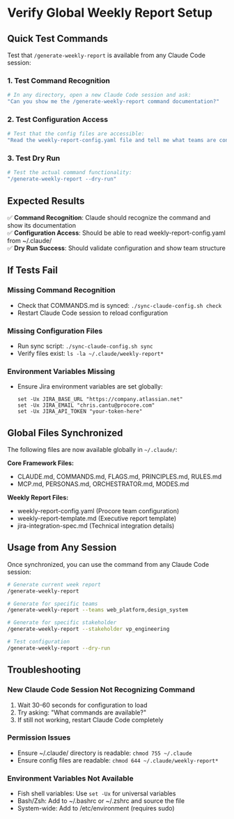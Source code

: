 # Verify Global Weekly Report Setup

## Quick Test Commands

Test that `/generate-weekly-report` is available from any Claude Code session:

### 1. Test Command Recognition
```bash
# In any directory, open a new Claude Code session and ask:
"Can you show me the /generate-weekly-report command documentation?"
```

### 2. Test Configuration Access  
```bash
# Test that the config files are accessible:
"Read the weekly-report-config.yaml file and tell me what teams are configured"
```

### 3. Test Dry Run
```bash
# Test the actual command functionality:
"/generate-weekly-report --dry-run"
```

## Expected Results

✅ **Command Recognition**: Claude should recognize the command and show its documentation  
✅ **Configuration Access**: Should be able to read weekly-report-config.yaml from ~/.claude/  
✅ **Dry Run Success**: Should validate configuration and show team structure  

## If Tests Fail

### Missing Command Recognition
- Check that COMMANDS.md is synced: `./sync-claude-config.sh check`
- Restart Claude Code session to reload configuration

### Missing Configuration Files
- Run sync script: `./sync-claude-config.sh sync`
- Verify files exist: `ls -la ~/.claude/weekly-report*`

### Environment Variables Missing
- Ensure Jira environment variables are set globally:
  ```fish
  set -Ux JIRA_BASE_URL "https://company.atlassian.net"
  set -Ux JIRA_EMAIL "chris.cantu@procore.com"  
  set -Ux JIRA_API_TOKEN "your-token-here"
  ```

## Global Files Synchronized

The following files are now available globally in `~/.claude/`:

**Core Framework Files:**
- CLAUDE.md, COMMANDS.md, FLAGS.md, PRINCIPLES.md, RULES.md
- MCP.md, PERSONAS.md, ORCHESTRATOR.md, MODES.md

**Weekly Report Files:**
- weekly-report-config.yaml (Procore team configuration)
- weekly-report-template.md (Executive report template)  
- jira-integration-spec.md (Technical integration details)

## Usage from Any Session

Once synchronized, you can use the command from any Claude Code session:

```bash
# Generate current week report
/generate-weekly-report

# Generate for specific teams
/generate-weekly-report --teams web_platform,design_system

# Generate for specific stakeholder
/generate-weekly-report --stakeholder vp_engineering

# Test configuration
/generate-weekly-report --dry-run
```

## Troubleshooting

### New Claude Code Session Not Recognizing Command
1. Wait 30-60 seconds for configuration to load
2. Try asking: "What commands are available?"
3. If still not working, restart Claude Code completely

### Permission Issues
- Ensure ~/.claude/ directory is readable: `chmod 755 ~/.claude`
- Ensure config files are readable: `chmod 644 ~/.claude/weekly-report*`

### Environment Variables Not Available
- Fish shell variables: Use `set -Ux` for universal variables
- Bash/Zsh: Add to ~/.bashrc or ~/.zshrc and source the file
- System-wide: Add to /etc/environment (requires sudo)